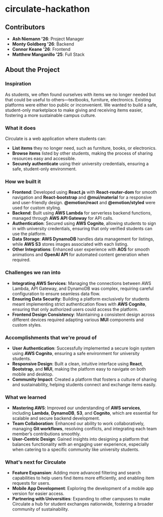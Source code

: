 # circulate-hackathon

## Contributors
- **Ash Niemann '26**: Project Manager
- **Monty Goldberg '26**: Backend
- **Connor Keane '26**: Frontend
- **Matthew Manganillo '25**: Full Stack

## About the Project

### Inspiration
As students, we often found ourselves with items we no longer needed but that could be useful to others—textbooks, furniture, electronics. Existing platforms were either too public or inconvenient. We wanted to build a safe, student-only marketplace to make giving and receiving items easier, fostering a more sustainable campus culture.

### What it does
Circulate is a web application where students can:
- **List items** they no longer need, such as furniture, books, or electronics.
- **Browse items** listed by other students, making the process of sharing resources easy and accessible.
- **Securely authenticate** using their university credentials, ensuring a safe, student-only environment.

### How we built it
- **Frontend**: Developed using **React.js** with **React-router-dom** for smooth navigation and **React-bootstrap** and **@mui/material** for a responsive and user-friendly design. **@emotion/react** and **@emotion/styled** were used for custom styling.
- **Backend**: Built using **AWS Lambda** for serverless backend functions, managed through **AWS API Gateway** for API calls.
- **Authentication**: Secured using **AWS Cognito**, allowing students to sign in with university credentials, ensuring that only verified students can use the platform.
- **Data Storage**: **AWS DynamoDB** handles data management for listings, while **AWS S3** stores images associated with each listing.
- **Other Integrations**: Enhanced user experience with **AOS** for smooth animations and **OpenAI API** for automated content generation when required.

### Challenges we ran into
- **Integrating AWS Services**: Managing the connections between AWS Lambda, API Gateway, and DynamoDB was complex, requiring careful configuration to ensure seamless data flow.
- **Ensuring Data Security**: Building a platform exclusively for students meant implementing strict authentication flows with **AWS Cognito**, ensuring that only authorized users could access the platform.
- **Frontend Design Consistency**: Maintaining a consistent design across different devices required adapting various **MUI** components and custom styles.

### Accomplishments that we're proud of
- **User Authentication**: Successfully implemented a secure login system using **AWS Cognito**, ensuring a safe environment for university students.
- **Responsive Design**: Built a clean, intuitive interface using **React**, **Bootstrap**, and **MUI**, making the platform easy to navigate on both mobile and desktop.
- **Community Impact**: Created a platform that fosters a culture of sharing and sustainability, helping students connect and exchange items easily.

### What we learned
- **Mastering AWS**: Improved our understanding of **AWS services**, including **Lambda**, **DynamoDB**, **S3**, and **Cognito**, which are essential for scalable and secure backend development.
- **Team Collaboration**: Enhanced our ability to work collaboratively, managing **Git workflows**, resolving conflicts, and integrating each team member’s contributions smoothly.
- **User-Centric Design**: Gained insights into designing a platform that balances functionality with an engaging user experience, especially when catering to a specific community like university students.

### What's next for Circulate
- **Feature Expansion**: Adding more advanced filtering and search capabilities to help users find items more efficiently, and enabling item requests for users.
- **Mobile App Development**: Exploring the development of a mobile app version for easier access.
- **Partnering with Universities**: Expanding to other campuses to make Circulate a hub for student exchanges nationwide, fostering a broader community of sustainability.
